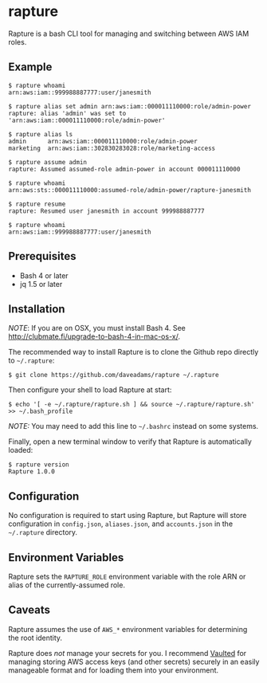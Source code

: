# rapture

Rapture is a bash CLI tool for managing and switching between AWS IAM roles.


## Example

    $ rapture whoami
    arn:aws:iam::999988887777:user/janesmith

    $ rapture alias set admin arn:aws:iam::000011110000:role/admin-power
    rapture: alias 'admin' was set to 'arn:aws:iam::000011110000:role/admin-power'

    $ rapture alias ls
    admin      arn:aws:iam::000011110000:role/admin-power
    marketing  arn:aws:iam::302830283028:role/marketing-access

    $ rapture assume admin
    rapture: Assumed assumed-role admin-power in account 000011110000

    $ rapture whoami
    arn:aws:sts::000011110000:assumed-role/admin-power/rapture-janesmith

    $ rapture resume
    rapture: Resumed user janesmith in account 999988887777

    $ rapture whoami
    arn:aws:iam::999988887777:user/janesmith


## Prerequisites

* Bash 4 or later
* jq 1.5 or later


## Installation

*NOTE*: If you are on OSX, you must install Bash 4. See http://clubmate.fi/upgrade-to-bash-4-in-mac-os-x/.

The recommended way to install Rapture is to clone the Github repo directly to `~/.rapture`:

    $ git clone https://github.com/daveadams/rapture ~/.rapture

Then configure your shell to load Rapture at start:

    $ echo '[ -e ~/.rapture/rapture.sh ] && source ~/.rapture/rapture.sh' >> ~/.bash_profile

*NOTE:* You may need to add this line to `~/.bashrc` instead on some systems.

Finally, open a new terminal window to verify that Rapture is automatically loaded:

    $ rapture version
    Rapture 1.0.0


## Configuration

No configuration is required to start using Rapture, but Rapture will store configuration in `config.json`, `aliases.json`, and `accounts.json` in the `~/.rapture` directory.


## Environment Variables

Rapture sets the `RAPTURE_ROLE` environment variable with the role ARN or alias of the currently-assumed role.


## Caveats

Rapture assumes the use of `AWS_*` environment variables for determining the root identity.

Rapture does _not_ manage your secrets for you. I recommend [Vaulted](https://github.com/miquella/vaulted) for managing storing AWS access keys (and other secrets) securely in an easily manageable format and for loading them into your environment.
